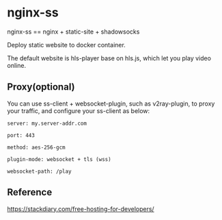 # nginx-ss

nginx-ss == nginx + static-site + shadowsocks

Deploy static website to docker container. 

The default website is hls-player base on hls.js, which let you play video online. 

## Proxy(optional)

You can use ss-client + websocket-plugin, such as v2ray-plugin, to proxy your traffic, and configure your ss-client as below:

```
server: my.server-addr.com

port: 443

method: aes-256-gcm

plugin-mode: websocket + tls (wss)

websocket-path: /play
```

## Reference

https://stackdiary.com/free-hosting-for-developers/